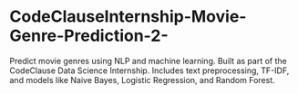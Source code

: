 # CodeClauseInternship-Movie-Genre-Prediction-2-
Predict movie genres using NLP and machine learning. Built as part of the CodeClause Data Science Internship. Includes text preprocessing, TF-IDF, and models like Naive Bayes, Logistic Regression, and Random Forest.

